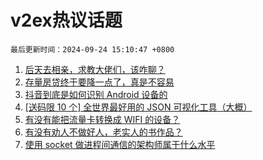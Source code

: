 # v2ex热议话题

`最后更新时间：2024-09-24 15:10:47 +0800`

1. [后天去相亲，求教大佬们，该咋聊？](https://www.v2ex.com/t/1075197)
1. [存量房贷终于要降一点了，真是不容易](https://www.v2ex.com/t/1075268)
1. [抖音到底是如何识别 Android 设备的](https://www.v2ex.com/t/1075162)
1. [[送码限 10 个] 全世界最好用的 JSON 可视化工具（大概）](https://www.v2ex.com/t/1075250)
1. [有没有能把流量卡转换成 WIFI 的设备？](https://www.v2ex.com/t/1075221)
1. [有没有劝人不做好人，老实人的书作品？](https://www.v2ex.com/t/1075340)
1. [使用 socket 做进程间通信的架构师属于什么水平](https://www.v2ex.com/t/1075187)

